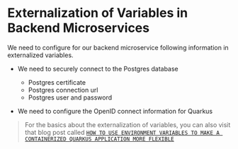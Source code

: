 # Externalization of Variables in Backend Microservices

We need to configure for our backend microservice following information in externalized variables.

* We need to securely connect to the Postgres database

    - Postgres certificate
    - Postgres connection url
    - Postgres user and password

* We need to configure the OpenID connect information for Quarkus 


> For the basics about the externalization of variables, you can also visit that blog post called [`HOW TO USE ENVIRONMENT VARIABLES TO MAKE A CONTAINERIZED QUARKUS APPLICATION MORE FLEXIBLE`](https://suedbroecker.net/2021/05/31/how-to-use-environment-variables-to-make-a-containerized-quarkus-application-more-flexible/)
